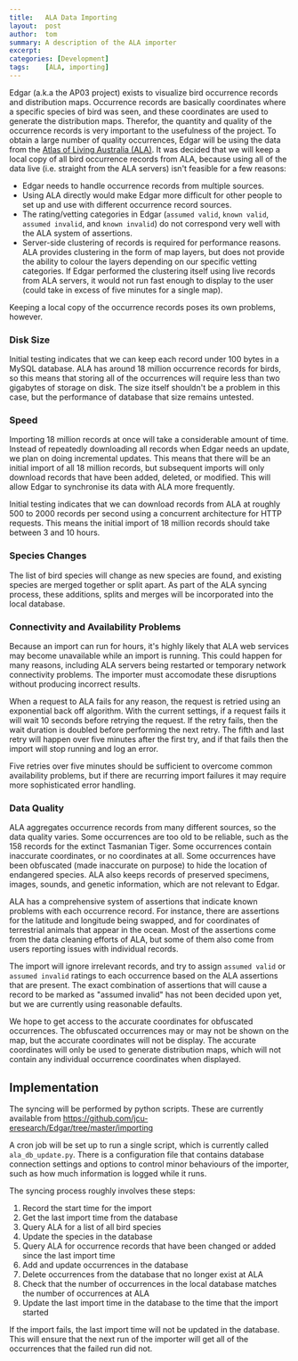 ```yaml
---
title:   ALA Data Importing
layout:  post
author:  tom
summary: A description of the ALA importer
excerpt:
categories: [Development]
tags:    [ALA, importing]
---
```


Edgar (a.k.a the AP03 project) exists to visualize bird occurrence
records and distribution maps. Occurrence records are basically
coordinates where a specific species of bird was seen, and these
coordinates are used to generate the distribution maps. Therefor, the
quantity and quality of the occurrence records is very important to the
usefulness of the project. To obtain a large number of quality
occurrences, Edgar will be using the data from the [Atlas of Living
Australia (ALA)](http://www.ala.org.au/). It was decided that we will
keep a local copy of all bird occurrence records from ALA, because using
all of the data live (i.e. straight from the ALA servers) isn't feasible
for a few reasons:

- Edgar needs to handle occurrence records from multiple sources.
- Using ALA directly would make Edgar more difficult for other people to
  set up and use with different occurrence record sources.
- The rating/vetting categories in Edgar (`assumed valid`, `known
  valid`, `assumed invalid`, and `known invalid`) do not correspond very
  well with the ALA system of assertions.
- Server-side clustering of records is required for performance reasons.
  ALA provides clustering in the form of map layers, but does not
  provide the ability to colour the layers depending on our specific
  vetting categories. If Edgar performed the clustering itself using
  live records from ALA servers, it would not run fast enough to display
  to the user (could take in excess of five minutes for a single map).

Keeping a local copy of the occurrence records poses its own problems,
however.

### Disk Size

Initial testing indicates that we can keep each record under 100 bytes
in a MySQL database. ALA has around 18 million occurrence records for
birds, so this means that storing all of the occurrences will require
less than two gigabytes of storage on disk. The size itself shouldn't be
a problem in this case, but the performance of database that size
remains untested.

### Speed

Importing 18 million records at once will take a considerable amount of
time. Instead of repeatedly downloading all records when Edgar needs an
update, we plan on doing incremental updates. This means that there will
be an initial import of all 18 million records, but subsequent imports
will only download records that have been added, deleted, or modified.
This will allow Edgar to synchronise its data with ALA more frequently.

Initial testing indicates that we can download records from ALA at
roughly 500 to 2000 records per second using a concurrent architecture
for HTTP requests. This means the initial import of 18 million records
should take between 3 and 10 hours.

### Species Changes

The list of bird species will change as new species are found, and
existing species are merged together or split apart. As part of the ALA
syncing process, these additions, splits and merges will be incorporated
into the local database.

### Connectivity and Availability Problems

Because an import can run for hours, it's highly likely that ALA web
services may become unavailable while an import is running. This could
happen for many reasons, including ALA servers being restarted or
temporary network connectivity problems. The importer must accomodate
these disruptions without producing incorrect results.

When a request to ALA fails for any reason, the request is retried using
an exponential back off algorithm. With the current settings, if a
request fails it will wait 10 seconds before retrying the request. If
the retry fails, then the wait duration is doubled before performing the
next retry. The fifth and last retry will happen over five minutes after
the first try, and if that fails then the import will stop running and
log an error.

Five retries over five minutes should be sufficient to overcome common
availability problems, but if there are recurring import failures it may
require more sophisticated error handling.

### Data Quality

ALA aggregates occurrence records from many different sources, so the
data quality varies. Some occurrences are too old to be reliable, such
as the 158 records for the extinct Tasmanian Tiger. Some occurrences
contain inaccurate coordinates, or no coordinates at all. Some
occurrences have been obfuscated (made inaccurate on purpose) to hide
the location of endangered species. ALA also keeps records of preserved
specimens, images, sounds, and genetic information, which are not
relevant to Edgar.

ALA has a comprehensive system of assertions that indicate known
problems with each occurrence record. For instance, there are assertions
for the latitude and longitude being swapped, and for coordinates of
terrestrial animals that appear in the ocean. Most of the assertions
come from the data cleaning efforts of ALA, but some of them also come
from users reporting issues with individual records.

The import will ignore irrelevant records, and try to assign `assumed
valid` or `assumed invalid` ratings to each occurrence based on the ALA
assertions that are present. The exact combination of assertions that
will cause a record to be marked as "assumed invalid" has not been
decided upon yet, but we are currently using reasonable defaults.

We hope to get access to the accurate coordinates for obfuscated
occurrences. The obfuscated occurrences may or may not be shown on the
map, but the accurate coordinates will not be display. The accurate
coordinates will only be used to generate distribution maps, which will
not contain any individual occurrence coordinates when displayed.

## Implementation

The syncing will be performed by python scripts. These are currently
available from
<https://github.com/jcu-eresearch/Edgar/tree/master/importing>

A cron job will be set up to run a single script, which is currently
called `ala_db_update.py`. There is a configuration file that contains
database connection settings and options to control minor behaviours of
the importer, such as how much information is logged while it runs.

The syncing process roughly involves these steps:

1. Record the start time for the import
2. Get the last import time from the database
3. Query ALA for a list of all bird species
4. Update the species in the database
5. Query ALA for occurrence records that have been changed or added
   since the last import time
6. Add and update occurrences in the database
7. Delete occurrences from the database that no longer exist at ALA
8. Check that the number of occurrences in the local database matches
   the number of occurrences at ALA
9. Update the last import time in the database to the time that the
   import started

If the import fails, the last import time will not be updated in the
database. This will ensure that the next run of the importer will get
all of the occurrences that the failed run did not.
